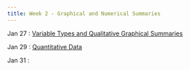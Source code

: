 ```yaml
---
title: Week 2 - Graphical and Numerical Summaries
---
```


Jan 27
: [Variable Types and Qualitative Graphical Summaries](https://rmshksu.github.io/stat225_spring2025/classes/d2-225-spr25.html)

Jan 29
: [Quantitative Data](https://rmshksu.github.io/stat225_spring2025/classes/d3-225-spr25.html)

Jan 31
:
